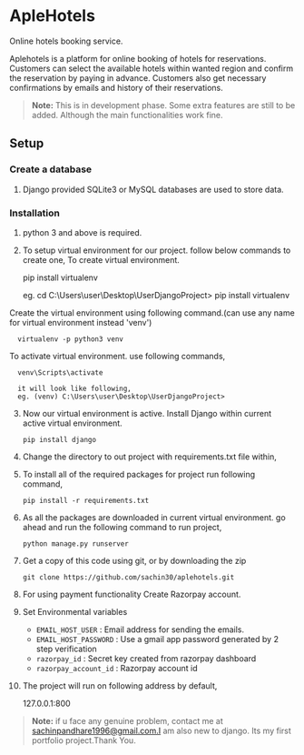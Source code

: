 # ApleHotels
Online hotels booking service.

Aplehotels is a platform for online booking of hotels for reservations. Customers can select the available hotels within wanted region and confirm the reservation by paying in advance. Customers also get necessary confirmations by emails and history of their reservations. 
> **Note:** This is in development phase. Some extra features are still to be added. Although the main functionalities work fine.

## Setup

### Create a database
1. Django provided SQLite3 or MySQL databases are used to store data.

### Installation
1. python 3 and above is required. 
2. To setup virtual environment for our project. follow below commands to create one,
  To create virtual environment.
    
      pip install virtualenv
      
      eg. cd C:\Users\user\Desktop\UserDjangoProject> pip install virtualenv
      
  Create the virtual environment using following command.(can use any name for virtual environment instead 'venv')
  
      virtualenv -p python3 venv
      
  To activate virtual environment. use following commands,
  
      venv\Scripts\activate
      
      it will look like following,
      eg. (venv) C:\Users\user\Desktop\UserDjangoProject>
    
3. Now our virtual environment is active. Install Django within current active virtual environment.
  
       pip install django
      
4. Change the directory to out project with requirements.txt file within,
5. To install all of the required packages for project run following command,

       pip install -r requirements.txt

6. As all the packages are downloaded in current virtual environment. go ahead and run the following command to run project,

       python manage.py runserver
        
7. Get a copy of this code using git, or by downloading the zip

       git clone https://github.com/sachin30/aplehotels.git
    
8. For using payment functionality Create Razorpay account.

9. Set Environmental variables
   - `EMAIL_HOST_USER`      :   Email address for sending the emails.
   - `EMAIL_HOST_PASSWORD`  :   Use a gmail app password generated by 2 step verification
   - `razorpay_id`          :   Secret key created from razorpay dashboard
   - `razorpay_account_id`  :   Razorpay account id

10. The project will run on following address by default,
    
    127.0.0.1:800
    
> **Note:** if u face any genuine problem, contact me at sachinpandhare1996@gmail.com.I am also new to django. Its my first portfolio project.Thank You.
